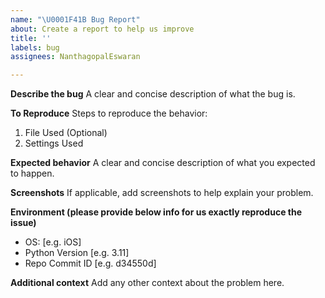 ```yaml
---
name: "\U0001F41B Bug Report"
about: Create a report to help us improve
title: ''
labels: bug
assignees: NanthagopalEswaran

---
```


**Describe the bug**
A clear and concise description of what the bug is.

**To Reproduce**
Steps to reproduce the behavior:
1. File Used (Optional)
2. Settings Used

**Expected behavior**
A clear and concise description of what you expected to happen.

**Screenshots**
If applicable, add screenshots to help explain your problem.

**Environment (please provide below info for us exactly reproduce the issue)**
 - OS: [e.g. iOS]
 - Python Version [e.g. 3.11]
 - Repo Commit ID [e.g. d34550d]

**Additional context**
Add any other context about the problem here.
